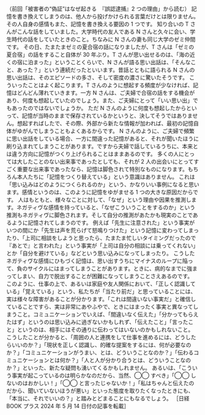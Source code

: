 ###

（前回「被害者の“偽証”はなぜ起きる　『誤認逮捕』2 つの理由」から読む）
記憶を書き換えてしまうのは、他人から投げかけられる言葉だけとは限りません。その人自身の感情もまた、記憶を書き換える要因の 1 つです。
知り合いの T さんがこんな話をしていました。大学時代の友人である N さんと久々に会い、学生時代の話をしていたときのこと。ちなみに N さんの妻も同じ大学のゼミ仲間です。
その日、たまたまゼミの夏合宿の話になりましたが、T さんは「ゼミの夏合宿」の話をすること自体が 30 年ぶり。T さんが思い出せるのは、「海の近くの宿に泊まった」ということくらいで、N さんが語る思い出話は、「そんなこと、あった？」という連続だったといいます。昔話とともに語られる N さんの思い出話は、そのエピソードの多さ、そして密度の濃さに驚いたそうです。
こういったことはよく起こります。T さんのように想起する頻度が少なければ、記憶はどんどん薄れていきます。一方 N さんは、ご夫婦で合宿の話をする機会があり、何度も想起していたのでしょう。また、ご夫婦にとって「いい思い出」でもあったのではないでしょうか。
ただ N さんのように何度も想起したからといって、記憶が当時のままで保存されているかというと、決してそうではありません。想起すればしたで、その際、外部から新たな情報が加われば、最初の記憶自体がゆがんでしまうこともよくあるからです。
N さんのように、ご夫婦で頻繁に思い出話をしている場合、一方に間違った記憶があると、それが聞いたほうに刷り込まれてしまうことがあります。ですから夫婦で話しているうちに、本来とは違う方向に記憶がつくり上げられることはままあるのです。
多くの人にとっては大したことのない出来事であったとしても、それが 2 人の出会いにとってすごく重要な出来事であったなら、記憶は脚色されて特別なものになります。もちろん本人たちに「記憶をつくり替えている」という意識はありません。
これは「思い込みはどのようにつくられるのか」という、かなりいい事例になると思います。感情というのは、このように記憶をゆがませる 1 つの大きな原因だからです。
人はもともと、様々なことに対して、「なぜ」という理由や因果を推測します。ネガティヴな感情を持っていると、「なぜこういうことをするのか」という推測もネガティヴに脚色されます。そして自分の推測があたかも現実のことであるように記憶されてしまうのです。
例えば「先生に注意された」という事実がいつの間にか「先生は声を荒らげて怒鳴りつけた」という記憶に変わってしまったり、「上司に相談をしようと思ったら、たまたま忙しいタイミングだったので『あとで』と言われた」という事実が「上司は自分の相談には乗ってくれない」とか「自分を避けている」などという思い込みになってしまったり。
こうしたネガティヴな感情にひもづく記憶は、思い出すうちにマイナスのループに陥って、負のサイクルにはまってしまうことがあります。ときに、病的なまでに強まってしまい、自力で脱出することが困難になってしまうことさえあるのです。
このように、仕事の上で、あるいは家庭や友人関係において、「正しく認識している」「覚えている」という、私たちが「当たり前だ」と思っていることには、実は様々な障害があることが分かります。「これは間違いない事実だ」と確信していることですら、実は非常にあやふやで、ときにはまったく事実と異なってしまうこと。コミュニケーションでいえば、「間違いなく伝えた」「分かってもらえたはず」というのは思い込みに過ぎないかもしれず、「伝えたこと」「言ったこと」というのは、相手にはその通りに伝わってはいないのかもしれないこと。
こうしたことが分かると、「周囲の人と連携をして仕事を進めるには、どうしたらいいのか？」「現状を正しく認識し、的確な提案をするには、何が必要なのか？」「コミュニケーションがうまい、とは、どういうことなのか？」「伝わるコミュニケーションとは何か？」「人と人が分かり合うとは、どういうことなのか？」といった、新たな疑問も湧いてくるかもしれません。
あるいは、「こういう事実が起こっているのは明らかなのだから、当然、◯◯ すべき」「◯◯ しないのはおかしい！」「◯◯ と言ったじゃないか！」「私はちゃんと伝えたのだから、聞いていないほうが悪い」といった態度を取りたくなったときにも、「本当に、それでいいの？」と踏みとどまることにもなるでしょう。
［日経 BOOK プラス 2024 年 5 月 14 日付の記事を転載］
